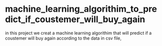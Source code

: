 # machine_learning_algorithim_to_predict_if_coustemer_will_buy_again
in this project we creat a machine learning algorithim that will predict if a coustemer will buy again according to the data in csv file, 
